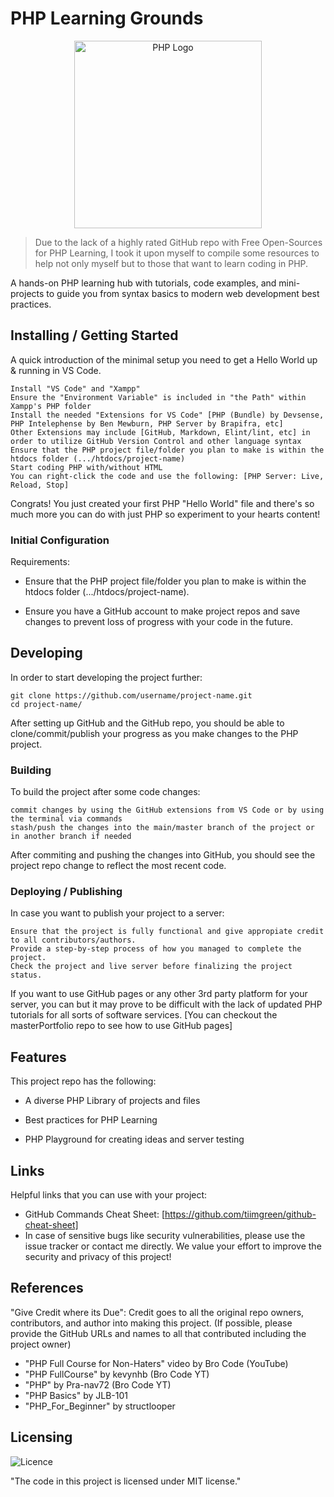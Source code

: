 # PHP Learning Grounds

<p align="center">
  <img src="https://www.logotypes101.com/logos/203/272663FA02DE2DAA2BBAE2FC39F14783/php.png" width="300" height="300" alt="PHP Logo">
</p>

> Due to the lack of a highly rated GitHub repo with Free Open-Sources for PHP Learning, I took it upon myself to compile some
resources to help not only myself but to those that want to learn coding in PHP.

A hands-on PHP learning hub with tutorials, code examples, and mini-projects to guide you from syntax basics to modern web development best practices.

## Installing / Getting Started

A quick introduction of the minimal setup you need to get a Hello World up & running in VS Code.

```shell
Install "VS Code" and "Xampp"
Ensure the "Environment Variable" is included in "the Path" within Xampp's PHP folder
Install the needed "Extensions for VS Code" [PHP (Bundle) by Devsense, PHP Intelephense by Ben Mewburn, PHP Server by Brapifra, etc]
Other Extensions may include [GitHub, Markdown, Elint/lint, etc] in order to utilize GitHub Version Control and other language syntax
Ensure that the PHP project file/folder you plan to make is within the htdocs folder (.../htdocs/project-name)
Start coding PHP with/without HTML
You can right-click the code and use the following: [PHP Server: Live, Reload, Stop]
```

Congrats! You just created your first PHP "Hello World" file and there's so much more you can do with just PHP so experiment to your hearts content!

### Initial Configuration

Requirements:
  
- Ensure that the PHP project file/folder you plan to make is within the htdocs folder (.../htdocs/project-name).
  
- Ensure you have a GitHub account to make project repos and save changes to prevent loss of progress with your code in the future.

## Developing

In order to start developing the project further:

```shell
git clone https://github.com/username/project-name.git
cd project-name/
```

After setting up GitHub and the GitHub repo, you should be able to clone/commit/publish your progress as you make changes to the PHP project.

### Building

To build the project after some code changes:

```shell
commit changes by using the GitHub extensions from VS Code or by using the terminal via commands
stash/push the changes into the main/master branch of the project or in another branch if needed
```

After commiting and pushing the changes into GitHub, you should see the project repo change to reflect the most recent code.

### Deploying / Publishing

In case you want to publish your project to a server:

```shell
Ensure that the project is fully functional and give appropiate credit to all contributors/authors.
Provide a step-by-step process of how you managed to complete the project.
Check the project and live server before finalizing the project status.
```

If you want to use GitHub pages or any other 3rd party platform for your server, you can but it may prove to be difficult with the lack of updated PHP tutorials for all sorts of software services. 
[You can checkout the masterPortfolio repo to see how to use GitHub pages]

## Features

This project repo has the following:

- A diverse PHP Library of projects and files

- Best practices for PHP Learning

- PHP Playground for creating ideas and server testing

## Links

Helpful links that you can use with your project:

- GitHub Commands Cheat Sheet: [https://github.com/tiimgreen/github-cheat-sheet]
- In case of sensitive bugs like security vulnerabilities, please use the issue tracker or contact me directly. 
  We value your effort to improve the security and privacy of this project!

## References

"Give Credit where its Due": Credit goes to all the original repo owners, contributors, and author into making this project.
(If possible, please provide the GitHub URLs and names to all that contributed including the project owner)

- "PHP Full Course for Non-Haters" video by Bro Code (YouTube)
- "PHP FullCourse" by kevynhb (Bro Code YT)
- "PHP" by Pra-nav72 (Bro Code YT)
- "PHP Basics" by JLB-101
- "PHP_For_Beginner" by structlooper

## Licensing

![Licence](https://img.shields.io/github/license/Ileriayo/markdown-badges?style=for-the-badge)

"The code in this project is licensed under MIT license."
